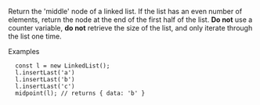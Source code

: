 Return the 'middle' node of a linked list.
If the list has an even number of elements, return
the node at the end of the first half of the list.
**Do not** use a counter variable, **do not** retrieve
the size of the list, and only iterate
through the list one time.


Examples

```
  const l = new LinkedList();
  l.insertLast('a')
  l.insertLast('b')
  l.insertLast('c')
  midpoint(l); // returns { data: 'b' }
```
